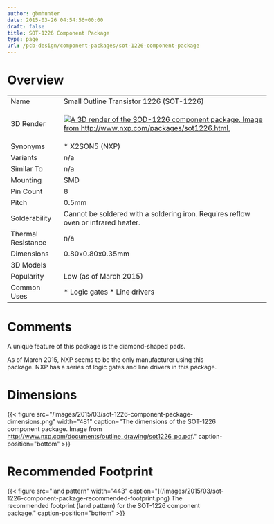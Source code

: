 ```yaml
---
author: gbmhunter
date: 2015-03-26 04:54:56+00:00
draft: false
title: SOT-1226 Component Package
type: page
url: /pcb-design/component-packages/sot-1226-component-package
---
```


# Overview

<table style="width: 600px;" ><tbody ><tr >
<td >Name
</td>
<td >Small Outline Transistor 1226 (SOT-1226)
</td></tr><tr >
<td >3D Render
</td>
<td >

[![A 3D render of the SOD-1226 component package. Image from http://www.nxp.com/packages/sot1226.html. ](/images/2015/03/sot-1226-component-package-3d-render-top-bottom.gif)
](/images/2015/03/sot-1226-component-package-3d-render-top-bottom.gif)

</td></tr><tr >
<td >Synonyms
</td>
<td >  * X2SON5 (NXP)
</td></tr><tr >
<td >Variants
</td>
<td >n/a
</td></tr><tr >
<td >Similar To
</td>
<td >n/a
</td></tr><tr >
<td >Mounting
</td>
<td >SMD
</td></tr><tr >
<td >Pin Count
</td>
<td >8
</td></tr><tr >
<td >Pitch
</td>
<td >0.5mm
</td></tr><tr >
<td >Solderability
</td>
<td >Cannot be soldered with a soldering iron. Requires reflow oven or infrared heater.
</td></tr><tr >
<td >Thermal Resistance
</td>
<td >n/a
</td></tr><tr >
<td >Dimensions
</td>
<td >0.80x0.80x0.35mm
</td></tr><tr >
<td >3D Models
</td>
<td > 
</td></tr><tr >
<td >Popularity
</td>
<td >Low (as of March 2015)
</td></tr><tr >
<td >Common Uses
</td>
<td >  * Logic gates  * Line drivers
</td></tr></tbody></table>

# Comments

A unique feature of this package is the diamond-shaped pads.

As of March 2015, NXP seems to be the only manufacturer using this package. NXP has a series of logic gates and line drivers in this package.

# Dimensions

{{< figure src="/images/2015/03/sot-1226-component-package-dimensions.png" width="481" caption="The dimensions of the SOT-1226 component package. Image from http://www.nxp.com/documents/outline_drawing/sot1226_po.pdf." caption-position="bottom" >}}

# Recommended Footprint

{{< figure src="land pattern" width="443" caption="](/images/2015/03/sot-1226-component-package-recommended-footprint.png) The recommended footprint (land pattern) for the SOT-1226 component package." caption-position="bottom" >}}
